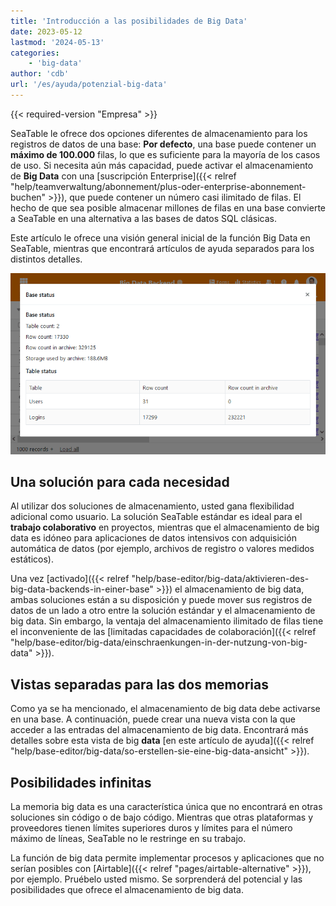 ```yaml
---
title: 'Introducción a las posibilidades de Big Data'
date: 2023-05-12
lastmod: '2024-05-13'
categories:
    - 'big-data'
author: 'cdb'
url: '/es/ayuda/potenzial-big-data'
---
```


{{< required-version "Empresa" >}}

SeaTable le ofrece dos opciones diferentes de almacenamiento para los registros de datos de una base: **Por defecto**, una base puede contener un **máximo de 100.000** filas, lo que es suficiente para la mayoría de los casos de uso. Si necesita aún más capacidad, puede activar el almacenamiento de **Big Data** con una [suscripción Enterprise]({{< relref "help/teamverwaltung/abonnement/plus-oder-enterprise-abonnement-buchen" >}}), que puede contener un número casi ilimitado de filas. El hecho de que sea posible almacenar millones de filas en una base convierte a SeaTable en una alternativa a las bases de datos SQL clásicas.

Este artículo le ofrece una visión general inicial de la función Big Data en SeaTable, mientras que encontrará artículos de ayuda separados para los distintos detalles.

![Big data backend en acción](images/SeaTable-3.1-Base-Stats-with-Big-Data.png)

## Una solución para cada necesidad

Al utilizar dos soluciones de almacenamiento, usted gana flexibilidad adicional como usuario. La solución SeaTable estándar es ideal para el **trabajo colaborativo** en proyectos, mientras que el almacenamiento de big data es idóneo para aplicaciones de datos intensivos con adquisición automática de datos (por ejemplo, archivos de registro o valores medidos estáticos).

Una vez [activado]({{< relref "help/base-editor/big-data/aktivieren-des-big-data-backends-in-einer-base" >}}) el almacenamiento de big data, ambas soluciones están a su disposición y puede mover sus registros de datos de un lado a otro entre la solución estándar y el almacenamiento de big data. Sin embargo, la ventaja del almacenamiento ilimitado de filas tiene el inconveniente de las [limitadas capacidades de colaboración]({{< relref "help/base-editor/big-data/einschraenkungen-in-der-nutzung-von-big-data" >}}).

## Vistas separadas para las dos memorias

Como ya se ha mencionado, el almacenamiento de big data debe activarse en una base. A continuación, puede crear una nueva vista con la que acceder a las entradas del almacenamiento de big data. Encontrará más detalles sobre esta vista de big **data** [en este artículo de ayuda]({{< relref "help/base-editor/big-data/so-erstellen-sie-eine-big-data-ansicht" >}}).

## Posibilidades infinitas

La memoria big data es una característica única que no encontrará en otras soluciones sin código o de bajo código. Mientras que otras plataformas y proveedores tienen límites superiores duros y límites para el número máximo de líneas, SeaTable no le restringe en su trabajo.

La función de big data permite implementar procesos y aplicaciones que no serían posibles con [Airtable]({{< relref "pages/airtable-alternative" >}}), por ejemplo. Pruébelo usted mismo. Se sorprenderá del potencial y las posibilidades que ofrece el almacenamiento de big data.
